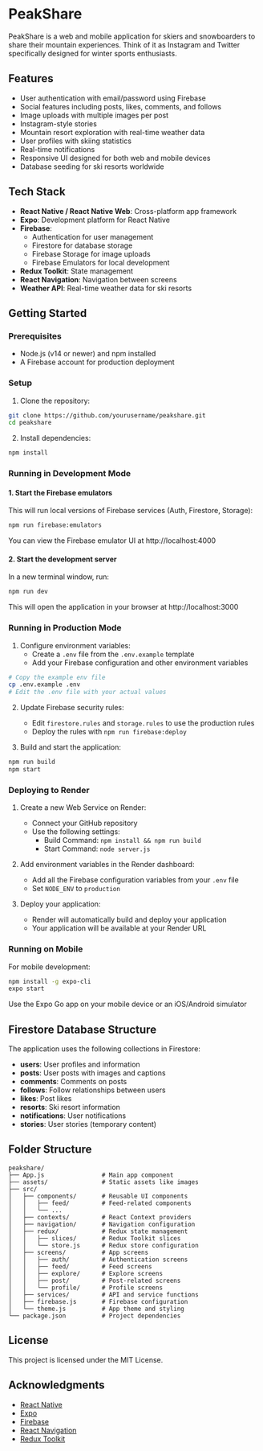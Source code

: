 # PeakShare

PeakShare is a web and mobile application for skiers and snowboarders to share their mountain experiences. Think of it as Instagram and Twitter specifically designed for winter sports enthusiasts.

## Features

- User authentication with email/password using Firebase
- Social features including posts, likes, comments, and follows
- Image uploads with multiple images per post
- Instagram-style stories
- Mountain resort exploration with real-time weather data
- User profiles with skiing statistics
- Real-time notifications
- Responsive UI designed for both web and mobile devices
- Database seeding for ski resorts worldwide

## Tech Stack

- **React Native / React Native Web**: Cross-platform app framework
- **Expo**: Development platform for React Native
- **Firebase**:
  - Authentication for user management
  - Firestore for database storage
  - Firebase Storage for image uploads
  - Firebase Emulators for local development
- **Redux Toolkit**: State management
- **React Navigation**: Navigation between screens
- **Weather API**: Real-time weather data for ski resorts

## Getting Started

### Prerequisites

- Node.js (v14 or newer) and npm installed
- A Firebase account for production deployment

### Setup

1. Clone the repository:
```bash
git clone https://github.com/yourusername/peakshare.git
cd peakshare
```

2. Install dependencies:
```bash
npm install
```

### Running in Development Mode

#### 1. Start the Firebase emulators

This will run local versions of Firebase services (Auth, Firestore, Storage):

```bash
npm run firebase:emulators
```

You can view the Firebase emulator UI at http://localhost:4000

#### 2. Start the development server

In a new terminal window, run:

```bash
npm run dev
```

This will open the application in your browser at http://localhost:3000

### Running in Production Mode

1. Configure environment variables:
   - Create a `.env` file from the `.env.example` template
   - Add your Firebase configuration and other environment variables

```bash
# Copy the example env file
cp .env.example .env
# Edit the .env file with your actual values
```

2. Update Firebase security rules:
   - Edit `firestore.rules` and `storage.rules` to use the production rules
   - Deploy the rules with `npm run firebase:deploy`

3. Build and start the application:
```bash
npm run build
npm start
```

### Deploying to Render

1. Create a new Web Service on Render:
   - Connect your GitHub repository
   - Use the following settings:
     - Build Command: `npm install && npm run build`
     - Start Command: `node server.js`

2. Add environment variables in the Render dashboard:
   - Add all the Firebase configuration variables from your `.env` file
   - Set `NODE_ENV` to `production`

3. Deploy your application:
   - Render will automatically build and deploy your application
   - Your application will be available at your Render URL

### Running on Mobile

For mobile development:

```bash
npm install -g expo-cli
expo start
```

Use the Expo Go app on your mobile device or an iOS/Android simulator

## Firestore Database Structure

The application uses the following collections in Firestore:

- **users**: User profiles and information
- **posts**: User posts with images and captions
- **comments**: Comments on posts
- **follows**: Follow relationships between users
- **likes**: Post likes
- **resorts**: Ski resort information
- **notifications**: User notifications
- **stories**: User stories (temporary content)

## Folder Structure

```
peakshare/
├── App.js                # Main app component
├── assets/               # Static assets like images
├── src/
│   ├── components/       # Reusable UI components
│   │   ├── feed/         # Feed-related components
│   │   └── ...
│   ├── contexts/         # React Context providers
│   ├── navigation/       # Navigation configuration
│   ├── redux/            # Redux state management
│   │   ├── slices/       # Redux Toolkit slices
│   │   └── store.js      # Redux store configuration
│   ├── screens/          # App screens
│   │   ├── auth/         # Authentication screens
│   │   ├── feed/         # Feed screens
│   │   ├── explore/      # Explore screens
│   │   ├── post/         # Post-related screens
│   │   └── profile/      # Profile screens
│   ├── services/         # API and service functions
│   ├── firebase.js       # Firebase configuration
│   └── theme.js          # App theme and styling
└── package.json          # Project dependencies
```

## License

This project is licensed under the MIT License.

## Acknowledgments

- [React Native](https://reactnative.dev/)
- [Expo](https://expo.dev/)
- [Firebase](https://firebase.google.com/)
- [React Navigation](https://reactnavigation.org/)
- [Redux Toolkit](https://redux-toolkit.js.org/)